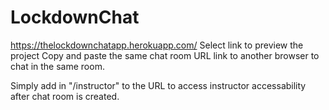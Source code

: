# LockdownChat
https://thelockdownchatapp.herokuapp.com/ Select link to preview the project
Copy and paste the same chat room URL link to another browser to chat in the same room.

Simply add in "/instructor" to the URL to access instructor accessability after chat room is created.
